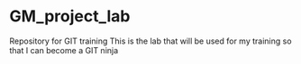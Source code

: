 # GM_project_lab
Repository for GIT training
This is the lab that will be used for my training so that I can become a GIT ninja
